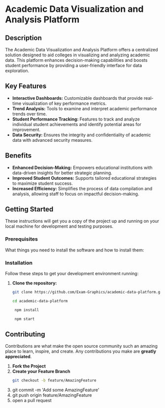 # Academic Data Visualization and Analysis Platform

## Description
The Academic Data Visualization and Analysis Platform offers a centralized solution designed to aid colleges in visualizing and analyzing academic data. This platform enhances decision-making capabilities and boosts student performance by providing a user-friendly interface for data exploration.

## Key Features
- **Interactive Dashboards:** Customizable dashboards that provide real-time visualization of key performance metrics.
- **Trend Analysis:** Tools to examine and interpret academic performance trends over time.
- **Student Performance Tracking:** Features to track and analyze individual student achievements and identify potential areas for improvement.
- **Data Security:** Ensures the integrity and confidentiality of academic data with advanced security measures.

## Benefits
- **Enhanced Decision-Making:** Empowers educational institutions with data-driven insights for better strategic planning.
- **Improved Student Outcomes:** Supports tailored educational strategies to maximize student success.
- **Increased Efficiency:** Simplifies the process of data compilation and analysis, allowing staff to focus on impactful decision-making.

## Getting Started
These instructions will get you a copy of the project up and running on your local machine for development and testing purposes.

### Prerequisites
What things you need to install the software and how to install them:


### Installation
Follow these steps to get your development environment running:

1. **Clone the repository:**
   ```bash
   git clone https://github.com/Exam-Graphics/academic-data-platform.git

   cd academic-data-platform

    npm install
   
    npm start

## Contributing
Contributions are what make the open source community such an amazing place to learn, inspire, and create. Any contributions you make are **greatly appreciated**.

1. **Fork the Project**
2. **Create your Feature Branch**
   ```bash
   git checkout -b feature/AmazingFeature
3. git commit -m 'Add some AmazingFeature'
4. git push origin feature/AmazingFeature
5. open a pull request
